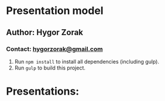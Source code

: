 # Presentation model

## Author: Hygor Zorak
### Contact: hygorzorak@gmail.com


1. Run `npm install` to install all dependencies (including gulp).
1. Run `gulp` to build this project.

# Presentations:
